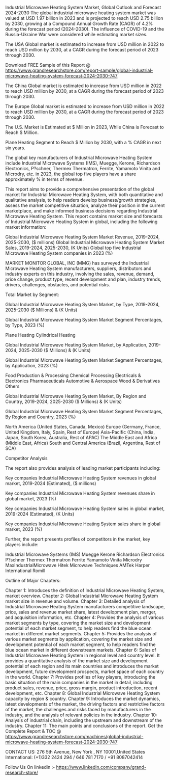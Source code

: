 Industrial Microwave Heating System Market, Global Outlook and Forecast 2024-2030
The global industrial microwave heating system market was valued at USD 1.97 billion in 2023 and is projected to reach USD 2.75 billion by 2030, growing at a Compound Annual Growth Rate (CAGR) of 4.2% during the forecast period (2024-2030). The influence of COVID-19 and the Russia-Ukraine War were considered while estimating market sizes.

The USA Global market is estimated to increase from USD million in 2022 to reach USD million by 2030, at a CAGR during the forecast period of 2023 through 2030.

Download FREE Sample of this Report @ https://www.grandresearchstore.com/report-sample/global-industrial-microwave-heating-system-forecast-2024-2030-747

The China Global market is estimated to increase from USD million in 2022 to reach USD million by 2030, at a CAGR during the forecast period of 2023 through 2030.

The Europe Global market is estimated to increase from USD million in 2022 to reach USD million by 2030, at a CAGR during the forecast period of 2023 through 2030.

The U.S. Market is Estimated at $ Million in 2023, While China is Forecast to Reach $ Million.

Plane Heating Segment to Reach $ Million by 2030, with a % CAGR in next six years.

The global key manufacturers of Industrial Microwave Heating System include Industrial Microwave Systems (IMS), Muegge, Kerone, Richardson Electronics, P?schner, Thermex Thermatron, Ferrite, Yamamoto Vinita and Microdry, etc. in 2023, the global top five players have a share approximately % in terms of revenue.

This report aims to provide a comprehensive presentation of the global market for Industrial Microwave Heating System, with both quantitative and qualitative analysis, to help readers develop business/growth strategies, assess the market competitive situation, analyze their position in the current marketplace, and make informed business decisions regarding Industrial Microwave Heating System. This report contains market size and forecasts of Industrial Microwave Heating System in global, including the following market information:

Global Industrial Microwave Heating System Market Revenue, 2019-2024, 2025-2030, ($ millions)
Global Industrial Microwave Heating System Market Sales, 2019-2024, 2025-2030, (K Units)
Global top five Industrial Microwave Heating System companies in 2023 (%)

MARKET MONITOR GLOBAL, INC (MMG) has surveyed the Industrial Microwave Heating System manufacturers, suppliers, distributors and industry experts on this industry, involving the sales, revenue, demand, price change, product type, recent development and plan, industry trends, drivers, challenges, obstacles, and potential risks.

Total Market by Segment:

Global Industrial Microwave Heating System Market, by Type, 2019-2024, 2025-2030 ($ Millions) & (K Units)

Global Industrial Microwave Heating System Market Segment Percentages, by Type, 2023 (%)

Plane Heating
Cylindrical Heating

Global Industrial Microwave Heating System Market, by Application, 2019-2024, 2025-2030 ($ Millions) & (K Units)

Global Industrial Microwave Heating System Market Segment Percentages, by Application, 2023 (%)

Food Production & Processing
Chemical Processing
Electricals & Electronics
Pharmaceuticals
Automotive & Aerospace
Wood & Derivatives
Others

Global Industrial Microwave Heating System Market, By Region and Country, 2019-2024, 2025-2030 ($ Millions) & (K Units)

Global Industrial Microwave Heating System Market Segment Percentages, By Region and Country, 2023 (%)

North America (United States, Canada, Mexico)
Europe (Germany, France, United Kingdom, Italy, Spain, Rest of Europe)
Asia-Pacific (China, India, Japan, South Korea, Australia, Rest of APAC)
The Middle East and Africa (Middle East, Africa)
South and Central America (Brazil, Argentina, Rest of SCA)

Competitor Analysis

The report also provides analysis of leading market participants including:

Key companies Industrial Microwave Heating System revenues in global market, 2019-2024 (Estimated), ($ millions)

Key companies Industrial Microwave Heating System revenues share in global market, 2023 (%)

Key companies Industrial Microwave Heating System sales in global market, 2019-2024 (Estimated), (K Units)

Key companies Industrial Microwave Heating System sales share in global market, 2023 (%)

Further, the report presents profiles of competitors in the market, key players include:

Industrial Microwave Systems (IMS)
Muegge
Kerone
Richardson Electronics
P?schner
Thermex Thermatron
Ferrite
Yamamoto Vinita
Microdry
MaxIndustrialMicrowave
Hitek
Microwave Techniques
AMTek
Harper International
Romill

Outline of Major Chapters:

Chapter 1: Introduces the definition of Industrial Microwave Heating System, market overview.
Chapter 2: Global Industrial Microwave Heating System market size in revenue and volume.
Chapter 3: Detailed analysis of Industrial Microwave Heating System manufacturers competitive landscape, price, sales and revenue market share, latest development plan, merger, and acquisition information, etc.
Chapter 4: Provides the analysis of various market segments by type, covering the market size and development potential of each market segment, to help readers find the blue ocean market in different market segments.
Chapter 5: Provides the analysis of various market segments by application, covering the market size and development potential of each market segment, to help readers find the blue ocean market in different downstream markets.
Chapter 6: Sales of Industrial Microwave Heating System in regional level and country level. It provides a quantitative analysis of the market size and development potential of each region and its main countries and introduces the market development, future development prospects, market space of each country in the world.
Chapter 7: Provides profiles of key players, introducing the basic situation of the main companies in the market in detail, including product sales, revenue, price, gross margin, product introduction, recent development, etc.
Chapter 8: Global Industrial Microwave Heating System capacity by region & country.
Chapter 9: Introduces the market dynamics, latest developments of the market, the driving factors and restrictive factors of the market, the challenges and risks faced by manufacturers in the industry, and the analysis of relevant policies in the industry.
Chapter 10: Analysis of industrial chain, including the upstream and downstream of the industry.
Chapter 11: The main points and conclusions of the report.
Get the Complete Report & TOC @ https://www.grandresearchstore.com/machines/global-industrial-microwave-heating-system-forecast-2024-2030-747

CONTACT US:
276 5th Avenue, New York , NY 10001,United States
International: (+1)332 2424 294 / 646 781 7170 / +91 8087042414

Follow Us On linkedin :- https://www.linkedin.com/company/grand-research-store/
